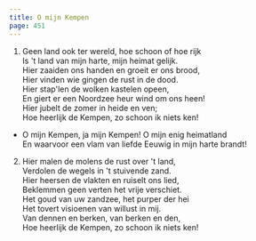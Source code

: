 ```yaml
---
title: O mijn Kempen
page: 451
---  
```



1. Geen land ook ter wereld, hoe schoon of hoe rijk  
Is 't land van mijn harte, mijn heimat gelijk.  
Hier zaaiden ons handen en groeit er ons brood,  
Hier vinden wie gingen de rust in de dood.  
Hier stap'len de wolken kastelen opeen,  
En giert er een Noordzee heur wind om ons heen!  
Hier jubelt de zomer in heide en ven;  
Hoe heerlijk de Kempen, zo schoon ik niets ken!  


- O mijn Kempen, ja mijn Kempen! O mijn enig heimatland  
En waarvoor een vlam van liefde Eeuwig in mijn harte brandt!  


2. Hier malen de molens de rust over 't land,  
Verdolen de wegels in 't stuivende zand.  
Hier heersen de vlakten en ruiselt ons lied,  
Beklemmen geen verten het vrije verschiet.  
Het goud van uw zandzee, het purper der hei  
Het tovert visioenen van willust in mij.  
Van dennen en berken, van berken en den,  
Hoe heerlijk de Kempen, zo schoon ik niets ken!  

